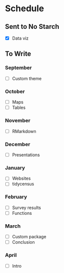 # Schedule

## Sent to No Starch

- [x] Data viz

## To Write

### September
- [ ] Custom theme

### October
- [ ] Maps
- [ ] Tables

### November
- [ ] RMarkdown

### December
- [ ] Presentations

### January
- [ ] Websites
- [ ] tidycensus

### February
- [ ] Survey results
- [ ] Functions

### March
- [ ] Custom package
- [ ] Conclusion

### April
- [ ] Intro